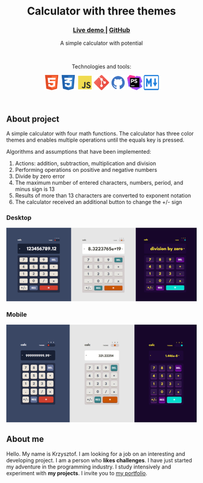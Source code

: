 <div align="center">
    <h1>Calculator with three themes</h1>
    <h3>
        <a href="https://chriskodehub.github.io/KH-15_calculator/">
            Live demo
        </a>
        <span> | </span>
        <a href="https://github.com/chriskodehub/KH-15_calculator">
            GitHub
        </a>
    </h3>
    <p>A simple calculator with potential</p>
        <br>
        <p>Technologies and tools:</p>
    <p>
        <img src="img/html5.svg" width="40" height="40" alt="html"/>
        <img src="img/css3.svg" width="40" height="40" alt="css"/>
        <img src="img/js.svg" width="40" height="40" alt="javascript"/>
        <img src="img/git.svg" width="40" height="40" alt="git"/>
        <img src="img/github.svg" width="40" height="40" alt="github"/>
        <img src="img/phpstorm.svg" width="40" height="40" alt="phpstorm"/>
        <img src="img/md.svg" width="40" height="40" alt="markdown"/>
    </p>
</div>
<br>

## About project

A simple calculator with four math functions. The calculator has three color themes and enables multiple operations until the equals key is pressed.

Algorithms and assumptions that have been implemented:
1. Actions: addition, subtraction, multiplication and division
2. Performing operations on positive and negative numbers
3. Divide by zero error
4. The maximum number of entered characters, numbers, period, and minus sign is 13
5. Results of more than 13 characters are converted to exponent notation
6. The calculator received an additional button to change the +/- sign

### Desktop

![desktop](img/desktop.png)

### Mobile

![mobile](img/mobile.png)

## About me

Hello. My name is Krzysztof. I am looking for a job on an interesting and developing project. I am a person who **likes challenges**. I have just started my adventure in the programming industry. I study intensively and experiment with **my projects**. I invite you to [my portfolio](https://chriskodehub.github.io/portfolio/). 


